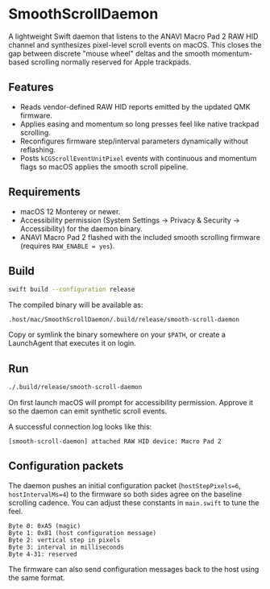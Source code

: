 # SmoothScrollDaemon

A lightweight Swift daemon that listens to the ANAVI Macro Pad 2 RAW HID channel and synthesizes pixel-level scroll events on macOS. This closes the gap between discrete "mouse wheel" deltas and the smooth momentum-based scrolling normally reserved for Apple trackpads.

## Features

- Reads vendor-defined RAW HID reports emitted by the updated QMK firmware.
- Applies easing and momentum so long presses feel like native trackpad scrolling.
- Reconfigures firmware step/interval parameters dynamically without reflashing.
- Posts `kCGScrollEventUnitPixel` events with continuous and momentum flags so macOS applies the smooth scroll pipeline.

## Requirements

- macOS 12 Monterey or newer.
- Accessibility permission (System Settings → Privacy & Security → Accessibility) for the daemon binary.
- ANAVI Macro Pad 2 flashed with the included smooth scrolling firmware (requires `RAW_ENABLE = yes`).

## Build

```bash
swift build --configuration release
```

The compiled binary will be available as:

```
.host/mac/SmoothScrollDaemon/.build/release/smooth-scroll-daemon
```

Copy or symlink the binary somewhere on your `$PATH`, or create a LaunchAgent that executes it on login.

## Run

```bash
./.build/release/smooth-scroll-daemon
```

On first launch macOS will prompt for accessibility permission. Approve it so the daemon can emit synthetic scroll events.

A successful connection log looks like this:

```
[smooth-scroll-daemon] attached RAW HID device: Macro Pad 2
```

## Configuration packets

The daemon pushes an initial configuration packet (`hostStepPixels=6`, `hostIntervalMs=4`) to the firmware so both sides agree on the baseline scrolling cadence. You can adjust these constants in `main.swift` to tune the feel.

```text
Byte 0: 0xA5 (magic)
Byte 1: 0x81 (host configuration message)
Byte 2: vertical step in pixels
Byte 3: interval in milliseconds
Byte 4-31: reserved
```

The firmware can also send configuration messages back to the host using the same format.
